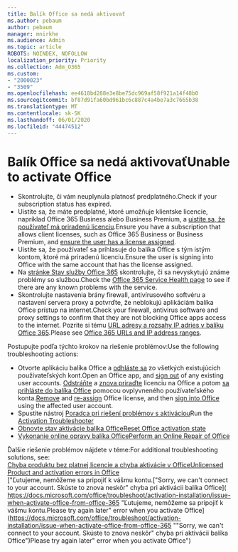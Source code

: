 ```yaml
---
title: Balík Office sa nedá aktivovať
ms.author: pebaum
author: pebaum
manager: mnirkhe
ms.audience: Admin
ms.topic: article
ROBOTS: NOINDEX, NOFOLLOW
localization_priority: Priority
ms.collection: Adm_O365
ms.custom:
- "2000023"
- "3509"
ms.openlocfilehash: ee4618bd288e3e8be75dc969af58f921a14f48b0
ms.sourcegitcommit: bf87d91fa60bd961bc6c887c4a4be7a3c7665b38
ms.translationtype: MT
ms.contentlocale: sk-SK
ms.lasthandoff: 06/01/2020
ms.locfileid: "44474512"
---
```

# <a name="unable-to-activate-office"></a><span data-ttu-id="d2cac-102">Balík Office sa nedá aktivovať</span><span class="sxs-lookup"><span data-stu-id="d2cac-102">Unable to activate Office</span></span>

- <span data-ttu-id="d2cac-103">Skontrolujte, či vám neuplynula platnosť predplatného.</span><span class="sxs-lookup"><span data-stu-id="d2cac-103">Check if your subscription status has expired.</span></span>
- <span data-ttu-id="d2cac-104">Uistite sa, že máte predplatné, ktoré umožňuje klientske licencie, napríklad Office 365 Business alebo Business Premium, a [uistite sa, že používateľ má priradenú licenciu](https://docs.microsoft.com/office365/admin/subscriptions-and-billing/assign-licenses-to-users).</span><span class="sxs-lookup"><span data-stu-id="d2cac-104">Ensure you have a subscription that allows client licenses, such as Office 365 Business or Business Premium, and [ensure the user has a license assigned](https://docs.microsoft.com/office365/admin/subscriptions-and-billing/assign-licenses-to-users).</span></span>
- <span data-ttu-id="d2cac-105">Uistite sa, že používateľ sa prihlasuje do balíka Office s tým istým kontom, ktoré má priradenú licenciu.</span><span class="sxs-lookup"><span data-stu-id="d2cac-105">Ensure the user is signing into Office with the same account that has the license assigned.</span></span>
- <span data-ttu-id="d2cac-106">Na [stránke Stav služby Office 365](https://docs.microsoft.com/office365/enterprise/view-service-health) skontrolujte, či sa nevyskytujú známe problémy so službou.</span><span class="sxs-lookup"><span data-stu-id="d2cac-106">Check the [Office 365 Service Health page](https://docs.microsoft.com/office365/enterprise/view-service-health) to see if there are any known problems with the service.</span></span>
- <span data-ttu-id="d2cac-107">Skontrolujte nastavenia brány firewall, antivírusového softvéru a nastavení servera proxy a potvrďte, že neblokujú aplikáciám balíka Office prístup na internet.</span><span class="sxs-lookup"><span data-stu-id="d2cac-107">Check your firewall, antivirus software and proxy settings to confirm that they are not blocking Office apps access to the internet.</span></span> <span data-ttu-id="d2cac-108">Pozrite si tému [URL adresy a rozsahy IP adries v balíku Office 365](https://docs.microsoft.com/en-us/office365/enterprise/urls-and-ip-address-ranges "URL adresy a rozsahy IP adries v Office 365").</span><span class="sxs-lookup"><span data-stu-id="d2cac-108">Please see [Office 365 URLs and IP address ranges](https://docs.microsoft.com/en-us/office365/enterprise/urls-and-ip-address-ranges "Office 365 URLs and IP address ranges").</span></span>

<span data-ttu-id="d2cac-109">Postupujte podľa týchto krokov na riešenie problémov:</span><span class="sxs-lookup"><span data-stu-id="d2cac-109">Use the following troubleshooting actions:</span></span>

- <span data-ttu-id="d2cac-110">Otvorte aplikáciu balíka Office a [odhláste sa](https://support.office.com/article/5a20dc11-47e9-4b6f-945d-478cb6d92071) zo všetkých existujúcich používateľských kont.</span><span class="sxs-lookup"><span data-stu-id="d2cac-110">Open an Office app, and [sign out](https://support.office.com/article/5a20dc11-47e9-4b6f-945d-478cb6d92071) of any existing user accounts.</span></span> <span data-ttu-id="d2cac-111">[Odstráňte](https://docs.microsoft.com/office365/admin/manage/remove-licenses-from-users?view=o365-worldwide "Odstrániť") a [znova priraďte](https://docs.microsoft.com/office365/admin/manage/assign-licenses-to-users?view=o365-worldwide "znova priradiť") licenciu na Office a potom [sa prihláste do balíka Office](https://support.office.com/article/628ea040-f265-49de-b986-be09c3ebf8a9 "prihlásenie do balíka Office") pomocou ovplyvneného používateľského konta.</span><span class="sxs-lookup"><span data-stu-id="d2cac-111">[Remove](https://docs.microsoft.com/office365/admin/manage/remove-licenses-from-users?view=o365-worldwide "Remove") and [re-assign](https://docs.microsoft.com/office365/admin/manage/assign-licenses-to-users?view=o365-worldwide "re-assign") Office license, and then [sign into Office](https://support.office.com/article/628ea040-f265-49de-b986-be09c3ebf8a9 "sign into Office") using the affected user account.</span></span>
- <span data-ttu-id="d2cac-112">Spustite nástroj [Poradca pri riešení problémov s aktiváciou](https://aka.ms/SARA-OfficeActivation-Alchemy)</span><span class="sxs-lookup"><span data-stu-id="d2cac-112">Run the [Activation Troubleshooter](https://aka.ms/SARA-OfficeActivation-Alchemy)</span></span>
- [<span data-ttu-id="d2cac-113">Obnovte stav aktivácie balíka Office</span><span class="sxs-lookup"><span data-stu-id="d2cac-113">Reset Office activation state</span></span>](https://docs.microsoft.com/en-us/office365/troubleshoot/activation/reset-office-365-proplus-activation-state "Obnovenie stavu aktivácie balíka Office")
- [<span data-ttu-id="d2cac-114">Vykonanie online opravy balíka Office</span><span class="sxs-lookup"><span data-stu-id="d2cac-114">Perform an Online Repair of Office</span></span>](https://support.office.com/Article/7821d4b6-7c1d-4205-aa0e-a6b40c5bb88b?wt.mc_id=Alchemy_ClientDIA)

<span data-ttu-id="d2cac-115">Ďalšie riešenie problémov nájdete v téme:</span><span class="sxs-lookup"><span data-stu-id="d2cac-115">For additional troubleshooting solutions, see:</span></span>  
[<span data-ttu-id="d2cac-116">Chyba produktu bez platnej licencie a chyba aktivácie v Office</span><span class="sxs-lookup"><span data-stu-id="d2cac-116">Unlicensed Product and activation errors in Office</span></span>](https://support.office.com/Article/0d23d3c0-c19c-4b2f-9845-5344fedc4380?wt.mc_id=Alchemy_ClientDIA)  
<span data-ttu-id="d2cac-117">["Ľutujeme, nemôžeme sa pripojiť k vášmu kontu.</span><span class="sxs-lookup"><span data-stu-id="d2cac-117">["Sorry, we can't connect to your account.</span></span> <span data-ttu-id="d2cac-118">Skúste to znova neskôr" chyba pri aktivácii balíka Office]( https://docs.microsoft.com/office/troubleshoot/activation-installation/issue-when-activate-office-from-office-365 "Ľutujeme, nemôžeme sa pripojiť k vášmu kontu.</span><span class="sxs-lookup"><span data-stu-id="d2cac-118">Please try again later" error when you activate Office](https://docs.microsoft.com/office/troubleshoot/activation-installation/issue-when-activate-office-from-office-365 ""Sorry, we can't connect to your account.</span></span> <span data-ttu-id="d2cac-119">Skúste to znova neskôr" chyba pri aktivácii balíka Office")</span><span class="sxs-lookup"><span data-stu-id="d2cac-119">Please try again later" error when you activate Office")</span></span>